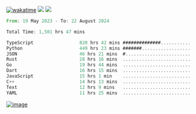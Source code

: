 [![wakatime](https://wakatime.com/badge/user/00eead22-fb14-4dd0-ab8a-3625cafbd50d.svg)](https://wakatime.com/@00eead22-fb14-4dd0-ab8a-3625cafbd50d)
![](https://komarev.com/ghpvc/?username=flatypus)
![](https://pixel.flatypus.me/flatypus?type=tracker)
<!--START_SECTION:waka-->

```rust
From: 19 May 2023 - To: 22 August 2024

Total Time: 1,501 hrs 47 mins

TypeScript                 820 hrs 42 mins ##############...........   54.43 %
Python                     449 hrs 23 mins #######..................   29.81 %
JSON                       46 hrs 21 mins  #........................   03.07 %
Rust                       28 hrs 16 mins  .........................   01.88 %
Go                         19 hrs 44 mins  .........................   01.31 %
Dart                       16 hrs 15 mins  .........................   01.08 %
JavaScript                 15 hrs 1 min    .........................   01.00 %
C++                        14 hrs 13 mins  .........................   00.94 %
Text                       12 hrs 9 mins   .........................   00.81 %
YAML                       11 hrs 25 mins  .........................   00.76 %
```

<!--END_SECTION:waka-->
[<img alt="image" src="https://github.com/flatypus/flatypus/assets/68029599/0a302dc1-501c-43a0-ae8d-37ec4817f3bd">](https://flatypus.me)

